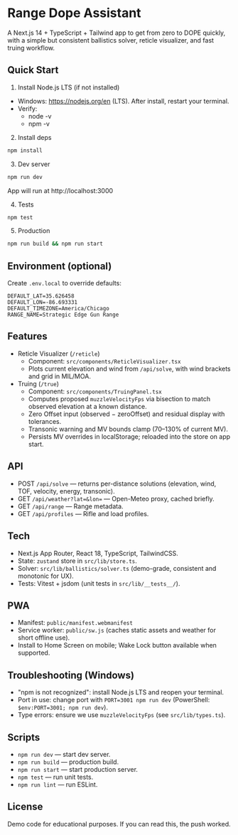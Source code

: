 # Range Dope Assistant

A Next.js 14 + TypeScript + Tailwind app to get from zero to DOPE quickly, with a simple but consistent ballistics solver, reticle visualizer, and fast truing workflow.

## Quick Start
1) Install Node.js LTS (if not installed)
- Windows: https://nodejs.org/en (LTS). After install, restart your terminal.
- Verify:
  - node -v
  - npm -v

2) Install deps
```bash
npm install
```

3) Dev server
```bash
npm run dev
```
App will run at http://localhost:3000

4) Tests
```bash
npm test
```

5) Production
```bash
npm run build && npm run start
```

## Environment (optional)
Create `.env.local` to override defaults:
```
DEFAULT_LAT=35.626458
DEFAULT_LON=-86.693331
DEFAULT_TIMEZONE=America/Chicago
RANGE_NAME=Strategic Edge Gun Range
```

## Features
- Reticle Visualizer (`/reticle`)
  - Component: `src/components/ReticleVisualizer.tsx`
  - Plots current elevation and wind from `/api/solve`, with wind brackets and grid in MIL/MOA.
- Truing (`/true`)
  - Component: `src/components/TruingPanel.tsx`
  - Computes proposed `muzzleVelocityFps` via bisection to match observed elevation at a known distance.
  - Zero Offset input (observed − zeroOffset) and residual display with tolerances.
  - Transonic warning and MV bounds clamp (70–130% of current MV).
  - Persists MV overrides in localStorage; reloaded into the store on app start.

## API
- POST `/api/solve` — returns per-distance solutions (elevation, wind, TOF, velocity, energy, transonic).
- GET `/api/weather?lat=&lon=` — Open-Meteo proxy, cached briefly.
- GET `/api/range` — Range metadata.
- GET `/api/profiles` — Rifle and load profiles.

## Tech
- Next.js App Router, React 18, TypeScript, TailwindCSS.
- State: `zustand` store in `src/lib/store.ts`.
- Solver: `src/lib/ballistics/solver.ts` (demo-grade, consistent and monotonic for UX).
- Tests: Vitest + jsdom (unit tests in `src/lib/__tests__/`).

## PWA
- Manifest: `public/manifest.webmanifest`
- Service worker: `public/sw.js` (caches static assets and weather for short offline use).
- Install to Home Screen on mobile; Wake Lock button available when supported.

## Troubleshooting (Windows)
- "npm is not recognized": install Node.js LTS and reopen your terminal.
- Port in use: change port with `PORT=3001 npm run dev` (PowerShell: `$env:PORT=3001; npm run dev`).
- Type errors: ensure we use `muzzleVelocityFps` (see `src/lib/types.ts`).

## Scripts
- `npm run dev` — start dev server.
- `npm run build` — production build.
- `npm run start` — start production server.
- `npm test` — run unit tests.
- `npm run lint` — run ESLint.

## License
Demo code for educational purposes.
If you can read this, the push worked.
